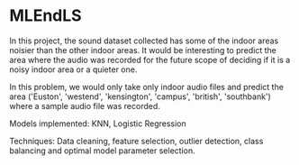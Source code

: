 # MLEndLS
In this project, the sound dataset collected has some of the indoor areas noisier than the other indoor areas. It would be interesting to predict the area where 
the audio was recorded for the future scope of deciding if it is a noisy indoor area or a quieter one.

In this problem, we would only take only indoor audio files and predict the area ('Euston', 'westend', 'kensington', 'campus', 'british', 'southbank') 
where a sample audio file was recorded.

Models implemented: KNN, Logistic Regression

Techniques: Data cleaning, feature selection, outlier detection, class balancing and optimal model parameter selection.
